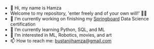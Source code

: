 
- 👋 Hi, my name is Hamza
- Welcome to my repository, 'enter freely and of your own will!' 🧛🏼
- 🔭 I’m currently working on finishing my [Springboard](www.springboard.com) Data Science certification
- 🌱 I’m currently learning Python, SQL, and ML 
- 👀 I’m interested in ML, Robotics, movies, and art
- 📫 How to reach me: bustanjihamza@gmail.com


